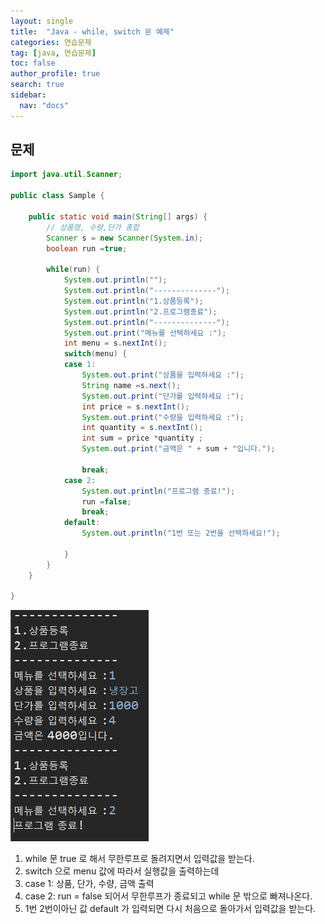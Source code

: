```yaml
---
layout: single
title:  "Java - while, switch 문 예제"
categories: 연습문제
tag: [java, 연습문제]
toc: false
author_profile: true
search: true
sidebar:
  nav: "docs"
---
```


## 문제


```java
import java.util.Scanner;

public class Sample {

	public static void main(String[] args) {
		// 상품명, 수량,단가 총합
		Scanner s = new Scanner(System.in);
		boolean run =true;
		
		while(run) {
			System.out.println("");
			System.out.println("--------------");
			System.out.println("1.상품등록");
			System.out.println("2.프로그램종료");
			System.out.println("--------------");
			System.out.print("메뉴를 선택하세요 :");
			int menu = s.nextInt();
			switch(menu) {
			case 1:
				System.out.print("상품을 입력하세요 :");
				String name =s.next();
				System.out.print("단가를 입력하세요 :");
				int price = s.nextInt();
				System.out.print("수량을 입력하세요 :");
				int quantity = s.nextInt();
				int sum = price *quantity ;
				System.out.print("금액은 " + sum + "입니다.");
				
				break;
			case 2:
				System.out.println("프로그램 종료!");
				run =false;
				break;
			default:
				System.out.println("1번 또는 2번을 선택하세요!");
				
			}
		}
	}

}
```

![상품입력](/assets/images/상품입력.JPG)

1.  while 문 true 로 해서 무한루프로 돌려지면서 입력값을 받는다.
2.  switch 으로 menu 값에 따라서 실행값을 출력하는데 
3.  case 1: 상품, 단가, 수량, 금액 출력
4.  case 2: run = false 되어서 무한루프가 종료되고  while 문 밖으로 빠져나온다.
5.  1번 2번이아닌 값 default 가 입력되면 다시 처음으로 돌아가서 입력값을 받는다.

